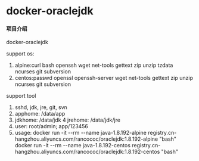 # docker-oraclejdk

#### 项目介绍
docker-oraclejdk

support os:
1. alpine:curl bash openssh wget net-tools gettext zip unzip tzdata ncurses git subversion
2. centos:passwd openssl openssh-server wget net-tools gettext zip unzip ncurses git subversion

support tool
1. sshd, jdk, jre, git, svn
2. apphome: /data/app
3. jdkhome: /data/jdk
4  jrehome: /data/jdk/jre
5. user: root/admin; app/123456
6. usage:
docker run -it --rm --name java-1.8.192-alpine registry.cn-hangzhou.aliyuncs.com/rancococ/oraclejdk:1.8.192-alpine "bash"
docker run -it --rm --name java-1.8.192-centos registry.cn-hangzhou.aliyuncs.com/rancococ/oraclejdk:1.8.192-centos "bash"
